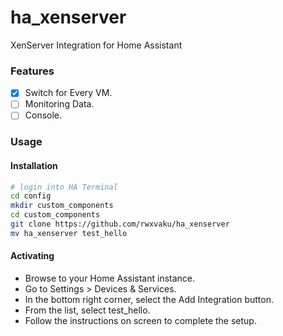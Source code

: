 # ha_xenserver
XenServer Integration for Home Assistant

### Features
- [x] Switch for Every VM.
- [ ] Monitoring Data.
- [ ] Console.

### Usage
#### Installation

```bash
# login into HA Terminal
cd config
mkdir custom_components
cd custom_components
git clone https://github.com/rwxvaku/ha_xenserver
mv ha_xenserver test_hello
```

#### Activating
* Browse to your Home Assistant instance.
* Go to Settings > Devices & Services.
* In the bottom right corner, select the Add Integration button.
* From the list, select test_hello.
* Follow the instructions on screen to complete the setup.